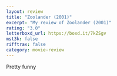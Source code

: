 ```yaml
---
layout: review
title: "Zoolander (2001)"
excerpt: "My review of Zoolander (2001)"
rating: "3.0"
letterboxd_url: https://boxd.it/7kZSgv
mst3k: false
rifftrax: false
category: movie-review
---
```


Pretty funny

